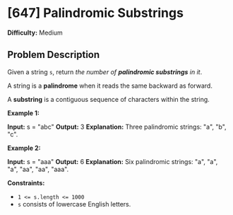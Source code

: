 # [647] Palindromic Substrings

**Difficulty:** Medium

## Problem Description

Given a string `s`, return _the number of **palindromic substrings** in it_.

A string is a **palindrome** when it reads the same backward as forward.

A **substring** is a contiguous sequence of characters within the string.

**Example 1:**

**Input:** s = "abc"
**Output:** 3
**Explanation:** Three palindromic strings: "a", "b", "c".

**Example 2:**

**Input:** s = "aaa"
**Output:** 6
**Explanation:** Six palindromic strings: "a", "a", "a", "aa", "aa", "aaa".

**Constraints:**

*   `1 <= s.length <= 1000`
*   `s` consists of lowercase English letters.
